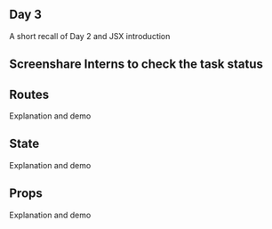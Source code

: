 ## Day 3

A short recall of Day 2 and JSX introduction

## Screenshare Interns to check the task status

## Routes

Explanation and demo

## State

Explanation and demo

## Props

Explanation and demo
